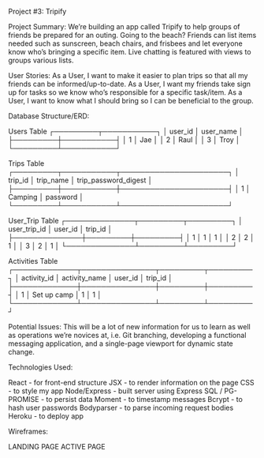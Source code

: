 Project #3: Tripify

Project Summary:
We’re building an app called Tripify to help groups of friends be prepared for an outing. Going to the beach? Friends can list items needed such as sunscreen, beach chairs, and frisbees and let everyone know who’s bringing a specific item. Live chatting is featured with views to groups various lists.

User Stories:
As a User, I want to make it easier to plan trips so that all my friends can be informed/up-to-date.
As a User, I want my friends take sign up for tasks so we know who’s responsible for a specific task/item.
As a User, I want to know what I should bring so I can be beneficial to the group.

Database Structure/ERD:

Users Table
┌─────────┬───────────┐
│ user_id │ user_name │
├─────────┼───────────┤
│       1 │ Jae       │
│       2 │ Raul      │
│       3 │ Troy      │
└─────────┴───────────┘

Trips Table
┌─────────┬───────────┬──────────────────────┐
│ trip_id │ trip_name │ trip_password_digest │
├─────────┼───────────┼──────────────────────┤
│       1 │ Camping   │ password             │
└─────────┴───────────┴──────────────────────┘


User_Trip Table
┌──────────────┬─────────┬─────────┐
│ user_trip_id │ user_id │ trip_id │
├──────────────┼─────────┼─────────┤
│            1 │       1 │       1 │
│            2 │       2 │       1 │
│            3 │       2 │       1 │
└──────────────┴─────────┴─────────┘

Activities Table
┌─────────────┬───────────────┬─────────┬─────────┐
│ activity_id │ activity_name │ user_id │ trip_id │
├─────────────┼───────────────┼─────────┼─────────┤
│           1 │ Set up camp   │       1 │       1 │
└─────────────┴───────────────┴─────────┴─────────┘

Potential Issues:
This will be a lot of new information for us to learn as well as operations we’re novices at, i.e. Git branching, developing a functional messaging application, and a single-page viewport for dynamic state change.

Technologies Used:

React - for front-end structure
JSX - to render information on the page
CSS - to style my app
Node/Express - built server using Express
SQL / PG-PROMISE - to persist data
Moment - to timestamp messages
Bcrypt - to hash user passwords
Bodyparser - to parse incoming request bodies
Heroku - to deploy app

Wireframes:

LANDING PAGE
ACTIVE PAGE




